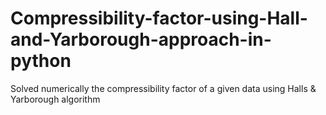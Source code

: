 # Compressibility-factor-using-Hall-and-Yarborough-approach-in-python
Solved numerically the compressibility factor of a given data using Halls &amp; Yarborough algorithm
